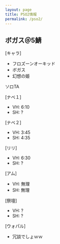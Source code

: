 ```yaml
---
layout: page
title: PSO2情報
permalink: /pso2/
---
```


ボガス＠5鯖
---

[キャラ]
- フロズーンオーキッド
- ボガス
- 幻想の姫

ソロTA

[ナベ１]
- VH: 6:10
- SH: ?

[ナベ２]
- VH: 3:45
- SH: 4:35

[リリ]
- VH: 6:30
- SH: ?

[アム]
- VH: 無理
- SH: 無理

[祭壇]
- VH: ?
- SH: ?

[ウォパル]
- 冗談でしょｗｗ
